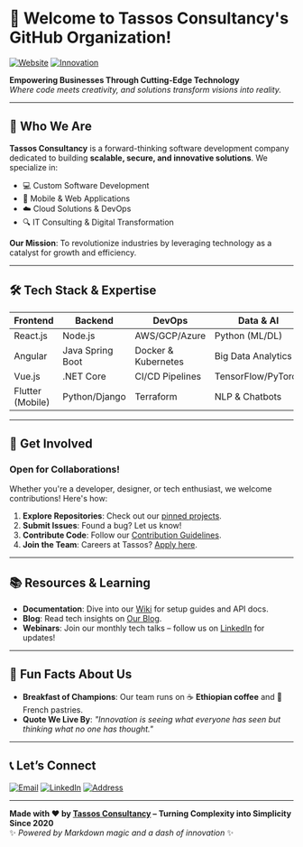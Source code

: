 # 🚀 Welcome to Tassos Consultancy's GitHub Organization! 

[![Website](https://img.shields.io/badge/Visit-Our%20Website-%2300A4EF?style=flat&logo=google-chrome)](https://www.tassosconsultancy.com/)
[![Innovation](https://img.shields.io/badge/Innovation-100%25-brightgreen)](https://www.tassosconsultancy.com/)

**Empowering Businesses Through Cutting-Edge Technology**  
*Where code meets creativity, and solutions transform visions into reality.*  

---

## 🌟 Who We Are

**Tassos Consultancy** is a forward-thinking software development company dedicated to building **scalable, secure, and innovative solutions**. We specialize in:
- 💻 Custom Software Development
- 📱 Mobile & Web Applications
- ☁️ Cloud Solutions & DevOps
- 🔍 IT Consulting & Digital Transformation

**Our Mission**: To revolutionize industries by leveraging technology as a catalyst for growth and efficiency.

---

## 🛠️ Tech Stack & Expertise

| **Frontend**       | **Backend**        | **DevOps**         | **Data & AI**      |
|---------------------|---------------------|---------------------|---------------------|
| React.js            | Node.js            | AWS/GCP/Azure       | Python (ML/DL)     |
| Angular             | Java Spring Boot   | Docker & Kubernetes | Big Data Analytics |
| Vue.js              | .NET Core          | CI/CD Pipelines    | TensorFlow/PyTorch |
| Flutter (Mobile)    | Python/Django      | Terraform          | NLP & Chatbots     |

---

## 🤝 Get Involved

### Open for Collaborations!
Whether you're a developer, designer, or tech enthusiast, we welcome contributions! Here's how:

1. **Explore Repositories**: Check out our [pinned projects](https://github.com/orgs/TassosConsultancy/repositories).
2. **Submit Issues**: Found a bug? Let us know!
3. **Contribute Code**: Follow our [Contribution Guidelines](CONTRIBUTING.md).
4. **Join the Team**: Careers at Tassos? [Apply here](https://www.tassosconsultancy.com/careers).

---

## 📚 Resources & Learning

- **Documentation**: Dive into our [Wiki](https://github.com/orgs/TassosConsultancy/wiki) for setup guides and API docs.
- **Blog**: Read tech insights on [Our Blog](https://www.tassosconsultancy.com/blog).
- **Webinars**: Join our monthly tech talks – follow us on [LinkedIn](https://linkedin.com/company/tassos-consultancy-services) for updates!

---

## 🍿 Fun Facts About Us

- **Breakfast of Champions**: Our team runs on ☕ **Ethiopian coffee** and 🥐 French pastries.
- **Quote We Live By**: *"Innovation is seeing what everyone has seen but thinking what no one has thought."*

---

## 📞 Let’s Connect

[![Email](https://img.shields.io/badge/Email-info%40tassosconsultancy.com-%23EA4335?logo=gmail)](mailto:info@tassosconsultancy.com)
[![LinkedIn](https://img.shields.io/badge/LinkedIn-Tassos_Consultancy-%230A66C2?logo=linkedin)](https://linkedin.com/company/tassos-consultancy-services)
[![Address](https://img.shields.io/badge/📍-London%20|%20Athens%20|%20Remote-%2300A4EF)](https://www.tassosconsultancy.com/contact)

---

**Made with ❤️ by [Tassos Consultancy](https://www.tassosconsultancy.com) – Turning Complexity into Simplicity Since 2020**  
✨ *Powered by Markdown magic and a dash of innovation* ✨
